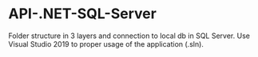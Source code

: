 # API-.NET-SQL-Server

Folder structure in 3 layers and connection to local db in SQL Server. Use Visual Studio 2019 to proper usage of the application (.sln).
